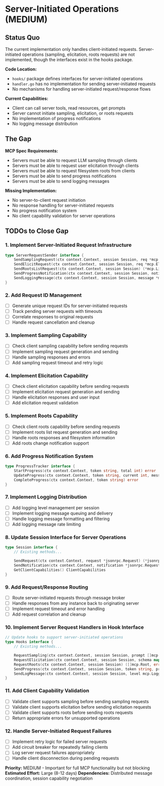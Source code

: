 # Server-Initiated Operations (MEDIUM)

## Status Quo

The current implementation only handles client-initiated requests. Server-initiated operations (sampling, elicitation, roots requests) are not implemented, though the interfaces exist in the hooks package.

**Code Location:**

- `hooks/` package defines interfaces for server-initiated operations
- `handler.go` has no implementation for sending server-initiated requests
- No mechanisms for handling server-initiated request/response flows

**Current Capabilities:**

- Client can call server tools, read resources, get prompts
- Server cannot initiate sampling, elicitation, or roots requests
- No implementation of progress notifications
- No logging message distribution

## The Gap

**MCP Spec Requirements:**

- Servers must be able to request LLM sampling through clients
- Servers must be able to request user elicitation through clients
- Servers must be able to request filesystem roots from clients
- Servers must be able to send progress notifications
- Servers must be able to send logging messages

**Missing Implementation:**

- No server-to-client request initiation
- No response handling for server-initiated requests
- No progress notification system
- No client capability validation for server operations

## TODOs to Close Gap

### 1. Implement Server-Initiated Request Infrastructure

```go
type ServerRequestSender interface {
    SendSamplingRequest(ctx context.Context, session Session, req *mcp.CreateMessageRequest) (*mcp.CreateMessageResult, error)
    SendElicitRequest(ctx context.Context, session Session, req *mcp.ElicitRequest) (*mcp.ElicitResult, error)
    SendRootsListRequest(ctx context.Context, session Session) (*mcp.ListRootsResult, error)
    SendProgressNotification(ctx context.Context, session Session, notification *mcp.ProgressNotification) error
    SendLoggingMessage(ctx context.Context, session Session, message *mcp.LoggingMessageNotification) error
}
```

### 2. Add Request ID Management

- [ ] Generate unique request IDs for server-initiated requests
- [ ] Track pending server requests with timeouts
- [ ] Correlate responses to original requests
- [ ] Handle request cancellation and cleanup

### 3. Implement Sampling Capability

- [ ] Check client sampling capability before sending requests
- [ ] Implement sampling request generation and sending
- [ ] Handle sampling responses and errors
- [ ] Add sampling request timeout and retry logic

### 4. Implement Elicitation Capability

- [ ] Check client elicitation capability before sending requests
- [ ] Implement elicitation request generation and sending
- [ ] Handle elicitation responses and user input
- [ ] Add elicitation request validation

### 5. Implement Roots Capability

- [ ] Check client roots capability before sending requests
- [ ] Implement roots list request generation and sending
- [ ] Handle roots responses and filesystem information
- [ ] Add roots change notification support

### 6. Add Progress Notification System

```go
type ProgressTracker interface {
    StartProgress(ctx context.Context, token string, total int) error
    UpdateProgress(ctx context.Context, token string, current int, message string) error
    CompleteProgress(ctx context.Context, token string) error
}
```

### 7. Implement Logging Distribution

- [ ] Add logging level management per session
- [ ] Implement logging message queuing and delivery
- [ ] Handle logging message formatting and filtering
- [ ] Add logging message rate limiting

### 8. Update Session Interface for Server Operations

```go
type Session interface {
    // Existing methods...

    SendRequest(ctx context.Context, request *jsonrpc.Request) (*jsonrpc.Response, error)
    SendNotification(ctx context.Context, notification *jsonrpc.Request) error
    GetClientCapabilities() ClientCapabilities
}
```

### 9. Add Request/Response Routing

- [ ] Route server-initiated requests through message broker
- [ ] Handle responses from any instance back to originating server
- [ ] Implement request timeout and error handling
- [ ] Add request correlation and cleanup

### 10. Implement Server Request Handlers in Hook Interface

```go
// Update hooks to support server-initiated operations
type Hooks interface {
    // Existing methods...

    RequestSampling(ctx context.Context, session Session, prompt []mcp.PromptMessage) (*mcp.SamplingMessage, error)
    RequestElicitation(ctx context.Context, session Session, schema map[string]interface{}) (map[string]interface{}, error)
    RequestRoots(ctx context.Context, session Session) ([]mcp.Root, error)
    SendProgress(ctx context.Context, session Session, token string, progress int, total int, message string) error
    SendLogMessage(ctx context.Context, session Session, level mcp.LoggingLevel, message string, data interface{}) error
}
```

### 11. Add Client Capability Validation

- [ ] Validate client supports sampling before sending sampling requests
- [ ] Validate client supports elicitation before sending elicitation requests
- [ ] Validate client supports roots before sending roots requests
- [ ] Return appropriate errors for unsupported operations

### 12. Handle Server-Initiated Request Failures

- [ ] Implement retry logic for failed server requests
- [ ] Add circuit breaker for repeatedly failing clients
- [ ] Log server request failures appropriately
- [ ] Handle client disconnection during pending requests

**Priority:** MEDIUM - Important for full MCP functionality but not blocking
**Estimated Effort:** Large (8-12 days)
**Dependencies:** Distributed message coordination, session capability negotiation
